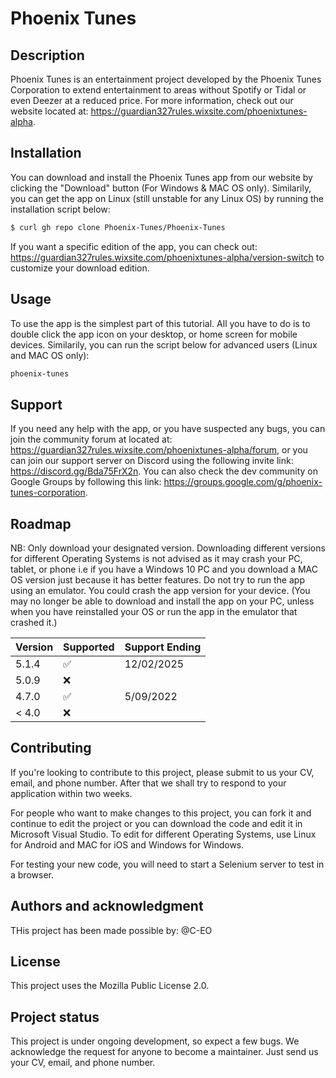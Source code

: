# Phoenix Tunes

## Description
Phoenix Tunes is an entertainment project developed by the Phoenix Tunes Corporation to extend entertainment to areas without Spotify or Tidal or even Deezer at a reduced price.
For more information, check out our website located at: https://guardian327rules.wixsite.com/phoenixtunes-alpha.

## Installation
You can download and install the Phoenix Tunes app from our website by clicking the "Download" button (For Windows & MAC OS only). Similarily, you can get the app on Linux (still unstable for any Linux OS) by running the installation script below:
```bash
$ curl gh repo clone Phoenix-Tunes/Phoenix-Tunes
```
If you want a specific edition of the app, you can check out: https://guardian327rules.wixsite.com/phoenixtunes-alpha/version-switch to customize your download edition.

## Usage
To use the app is the simplest part of this tutorial. All you have to do is to double click the app icon on your desktop, or home screen for mobile devices. Similarily, you can run the script below for advanced users (Linux and MAC OS only):
``` bash
phoenix-tunes
```
## Support
If you need any help with the app, or you have suspected any bugs, you can join the community forum at located at: https://guardian327rules.wixsite.com/phoenixtunes-alpha/forum, or you can join our support server on Discord using the following invite link: https://discord.gg/Bda75FrX2n. You can also check the dev community on Google Groups by following this link: https://groups.google.com/g/phoenix-tunes-corporation.

## Roadmap
NB: Only download your designated version. Downloading different versions for different Operating Systems is not advised as it may crash your PC, tablet, or phone i.e if you have a Windows 10 PC and you download a MAC OS version just because it has better features. Do not try to run the app using an emulator. You could crash the app version for your device. (You may no longer be able to download and install the app on your PC, unless when you have reinstalled your OS or run the app in the emulator that crashed it.)

| Version | Supported          | Support Ending |
| ------- | ------------------ | -------------- |
| 5.1.4   | :white_check_mark: | 12/02/2025     |
| 5.0.9   | :x:                |                |
| 4.7.0   | :white_check_mark: | 5/09/2022      |
| < 4.0   | :x:                |                |


## Contributing
If you're looking to contribute to this project, please submit to us your CV, email, and phone number. After that we shall try to respond to your application within two weeks.

For people who want to make changes to this project, you can fork it and continue to edit the project or you can download the code and edit it in Microsoft Visual Studio. To edit for different Operating Systems, use Linux for Android and MAC for iOS and Windows for Windows.

For testing your new code, you will need to start a Selenium server to test in a browser.

## Authors and acknowledgment
THis project has been made possible by:
@C-EO

## License
This project uses the Mozilla Public License 2.0. 

## Project status
This project is under ongoing development, so expect a few bugs. We acknowledge the request for anyone to become a maintainer. Just send us your CV, email, and phone number.
